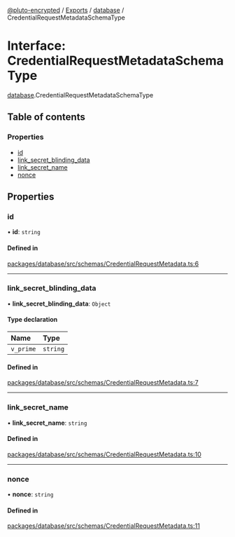 [@pluto-encrypted](../README.md) / [Exports](../modules.md) / [database](../modules/database.md) / CredentialRequestMetadataSchemaType

# Interface: CredentialRequestMetadataSchemaType

[database](../modules/database.md).CredentialRequestMetadataSchemaType

## Table of contents

### Properties

- [id](database.CredentialRequestMetadataSchemaType.md#id)
- [link\_secret\_blinding\_data](database.CredentialRequestMetadataSchemaType.md#link_secret_blinding_data)
- [link\_secret\_name](database.CredentialRequestMetadataSchemaType.md#link_secret_name)
- [nonce](database.CredentialRequestMetadataSchemaType.md#nonce)

## Properties

### id

• **id**: `string`

#### Defined in

[packages/database/src/schemas/CredentialRequestMetadata.ts:6](https://github.com/atala-community-projects/pluto-encrypted/blob/5082617/packages/database/src/schemas/CredentialRequestMetadata.ts#L6)

___

### link\_secret\_blinding\_data

• **link\_secret\_blinding\_data**: `Object`

#### Type declaration

| Name | Type |
| :------ | :------ |
| `v_prime` | `string` |

#### Defined in

[packages/database/src/schemas/CredentialRequestMetadata.ts:7](https://github.com/atala-community-projects/pluto-encrypted/blob/5082617/packages/database/src/schemas/CredentialRequestMetadata.ts#L7)

___

### link\_secret\_name

• **link\_secret\_name**: `string`

#### Defined in

[packages/database/src/schemas/CredentialRequestMetadata.ts:10](https://github.com/atala-community-projects/pluto-encrypted/blob/5082617/packages/database/src/schemas/CredentialRequestMetadata.ts#L10)

___

### nonce

• **nonce**: `string`

#### Defined in

[packages/database/src/schemas/CredentialRequestMetadata.ts:11](https://github.com/atala-community-projects/pluto-encrypted/blob/5082617/packages/database/src/schemas/CredentialRequestMetadata.ts#L11)
